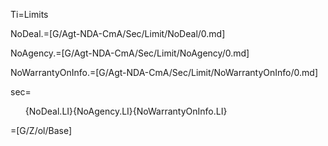 Ti=Limits

NoDeal.=[G/Agt-NDA-CmA/Sec/Limit/NoDeal/0.md]

NoAgency.=[G/Agt-NDA-CmA/Sec/Limit/NoAgency/0.md]

NoWarrantyOnInfo.=[G/Agt-NDA-CmA/Sec/Limit/NoWarrantyOnInfo/0.md]

sec=<ol>{NoDeal.LI}{NoAgency.LI}{NoWarrantyOnInfo.LI}</ol>

=[G/Z/ol/Base]
